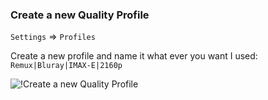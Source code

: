 ### Create a new Quality Profile

`Settings` => `Profiles`

Create a new profile and name it what ever you want I used: `Remux|Bluray|IMAX-E|2160p`

![!Create a new Quality Profile](/SQP/images/2-newqp.png)

